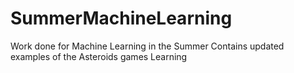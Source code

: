 # SummerMachineLearning
Work done for Machine Learning in the Summer
Contains updated examples of the Asteroids games Learning
